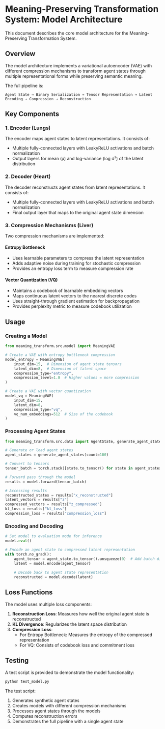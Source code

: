 # Meaning-Preserving Transformation System: Model Architecture

This document describes the core model architecture for the Meaning-Preserving Transformation System.

## Overview

The model architecture implements a variational autoencoder (VAE) with different compression mechanisms to transform agent states through multiple representational forms while preserving semantic meaning.

The full pipeline is:
```
Agent State → Binary Serialization → Tensor Representation → Latent Encoding → Compression → Reconstruction
```

## Key Components

### 1. Encoder (Lungs)

The encoder maps agent states to latent representations. It consists of:
- Multiple fully-connected layers with LeakyReLU activations and batch normalization
- Output layers for mean (μ) and log-variance (log σ²) of the latent distribution

### 2. Decoder (Heart)

The decoder reconstructs agent states from latent representations. It consists of:
- Multiple fully-connected layers with LeakyReLU activations and batch normalization
- Final output layer that maps to the original agent state dimension

### 3. Compression Mechanisms (Liver)

Two compression mechanisms are implemented:

#### Entropy Bottleneck

- Uses learnable parameters to compress the latent representation
- Adds adaptive noise during training for stochastic compression
- Provides an entropy loss term to measure compression rate

#### Vector Quantization (VQ)

- Maintains a codebook of learnable embedding vectors
- Maps continuous latent vectors to the nearest discrete codes
- Uses straight-through gradient estimation for backpropagation
- Provides perplexity metric to measure codebook utilization

## Usage

### Creating a Model

```python
from meaning_transform.src.model import MeaningVAE

# Create a VAE with entropy bottleneck compression
model_entropy = MeaningVAE(
    input_dim=15,  # Dimension of agent state tensors
    latent_dim=8,  # Dimension of latent space
    compression_type="entropy",
    compression_level=1.0  # Higher values = more compression
)

# Create a VAE with vector quantization
model_vq = MeaningVAE(
    input_dim=15,
    latent_dim=8,
    compression_type="vq",
    vq_num_embeddings=512  # Size of the codebook
)
```

### Processing Agent States

```python
from meaning_transform.src.data import AgentState, generate_agent_states

# Generate or load agent states
agent_states = generate_agent_states(count=100)

# Convert to tensors
tensor_batch = torch.stack([state.to_tensor() for state in agent_states])

# Forward pass through the model
results = model.forward(tensor_batch)

# Accessing results
reconstructed_states = results["x_reconstructed"]
latent_vectors = results["z"]
compressed_vectors = results["z_compressed"]
kl_loss = results["kl_loss"]
compression_loss = results["compression_loss"]
```

### Encoding and Decoding

```python
# Set model to evaluation mode for inference
model.eval()

# Encode an agent state to compressed latent representation
with torch.no_grad():
    agent_tensor = agent_state.to_tensor().unsqueeze(0)  # Add batch dimension
    latent = model.encode(agent_tensor)
    
    # Decode back to agent state representation
    reconstructed = model.decode(latent)
```

## Loss Functions

The model uses multiple loss components:

1. **Reconstruction Loss**: Measures how well the original agent state is reconstructed
2. **KL Divergence**: Regularizes the latent space distribution
3. **Compression Loss**: 
   - For Entropy Bottleneck: Measures the entropy of the compressed representation
   - For VQ: Consists of codebook loss and commitment loss

## Testing

A test script is provided to demonstrate the model functionality:

```bash
python test_model.py
```

The test script:
1. Generates synthetic agent states
2. Creates models with different compression mechanisms
3. Processes agent states through the models
4. Computes reconstruction errors
5. Demonstrates the full pipeline with a single agent state 